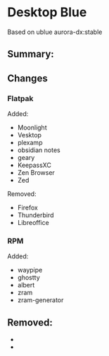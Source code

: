 # Desktop Blue
Based on ublue aurora-dx:stable

## Summary:


## Changes

### Flatpak

Added:
- Moonlight
- Vesktop
- plexamp
- obsidian notes
- geary
- KeepassXC
- Zen Browser
- Zed

Removed:
- Firefox
- Thunderbird
- Libreoffice

### RPM

Added:
- waypipe
- ghostty
- albert
- zram
- zram-generator

Removed:
- 
- 
- 
